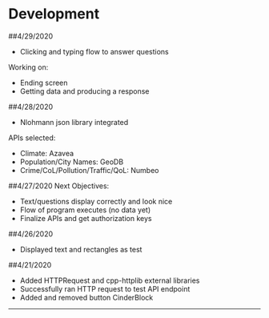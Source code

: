 # Development

##4/29/2020
- Clicking and typing flow to answer questions

Working on:
- Ending screen
- Getting data and producing a response

##4/28/2020 
- Nlohmann json library integrated

APIs selected:
- Climate: Azavea
- Population/City Names: GeoDB
- Crime/CoL/Pollution/Traffic/QoL: Numbeo


##4/27/2020 
Next Objectives:
- Text/questions display correctly and look nice
- Flow of program executes (no data yet)
- Finalize APIs and get authorization keys

##4/26/2020
- Displayed text and rectangles as test

##4/21/2020
- Added HTTPRequest and cpp-httplib external libraries
- Successfully ran HTTP request to test API endpoint
- Added and removed button CinderBlock
---
